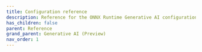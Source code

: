 ```yaml
---
title: Configuration reference
description: Reference for the ONNX Runtime Generative AI configuration file
has_children: false
parent: Reference
grand_parent: Generative AI (Preview)
nav_order: 1
---
```

